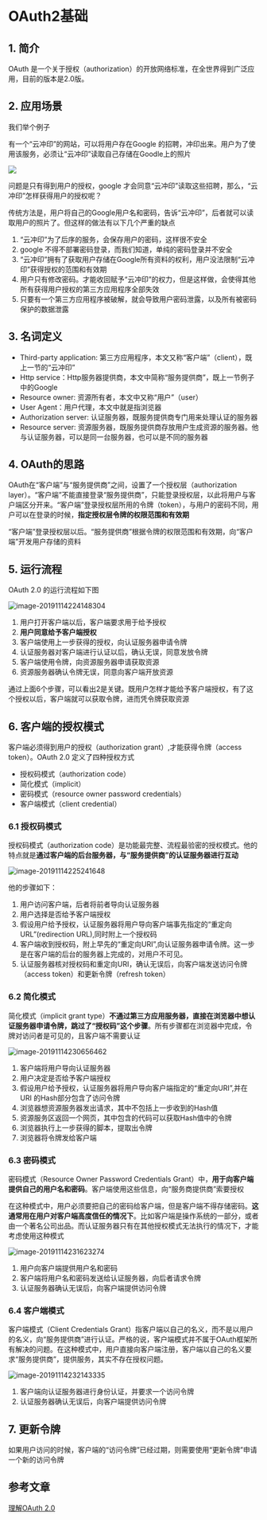 # OAuth2基础

## 1. 简介

OAuth 是一个关于授权（authorization）的开放网络标准，在全世界得到广泛应用，目前的版本是2.0版。

## 2. 应用场景

我们举个例子

有一个“云冲印”的网站，可以将用户存在Google 的招聘，冲印出来。用户为了使用该服务，必须让“云冲印”读取自己存储在Goodle上的照片



![](https://gitee.com/zszdevelop/blogimage/raw/master/img/image-20191114222612910.png)

问题是只有得到用户的授权，google 才会同意“云冲印”读取这些招聘，那么，“云冲印”怎样获得用户的授权呢？

传统方法是，用户将自己的Google用户名和密码，告诉“云冲印”，后者就可以读取用户的照片了。但这样的做法有以下几个严重的缺点

1. “云冲印”为了后序的服务，会保存用户的密码，这样很不安全
2. google 不得不部署密码登录，而我们知道，单纯的密码登录并不安全
3. “云冲印”拥有了获取用户存储在Google所有资料的权利，用户没法限制“云冲印”获得授权的范围和有效期
4. 用户只有修改密码。才能收回赋予“云冲印”的权力，但是这样做，会使得其他所有获得用户授权的第三方应用程序全部失效
5. 只要有一个第三方应用程序被破解，就会导致用户密码泄露，以及所有被密码保护的数据泄露

## 3. 名词定义

- Third-party application: 第三方应用程序，本文又称“客户端”（client），既上一节的“云冲印”
- Http service：Http服务器提供商，本文中简称“服务提供商”，既上一节例子中的Google
- Resource owner: 资源所有者，本文中又称“用户”（user）
- User Agent：用户代理，本文中就是指浏览器
- Authorization server: 认证服务器，既服务提供商专门用来处理认证的服务器
- Resource server: 资源服务器，既服务提供商存放用户生成资源的服务器。他与认证服务器，可以是同一台服务器，也可以是不同的服务器

## 4. OAuth的思路

OAuth在“客户端”与“服务提供商”之间，设置了一个授权层（authorization layer）。“客户端”不能直接登录“服务提供商”，只能登录授权层，以此将用户与客户端区分开来。“客户端”登录授权层所用的令牌（token），与用户的密码不同，用户可以在登录的时候，**指定授权层令牌的权限范围和有效期**

“客户端”登录授权层以后。“服务提供商”根据令牌的权限范围和有效期，向“客户端”开发用户存储的资料

## 5. 运行流程

OAuth 2.0 的运行流程如下图

![image-20191114224148304](https://gitee.com/zszdevelop/blogimage/raw/master/img/image-20191114224148304.png)

1. 用户打开客户端以后，客户端要求用于给予授权
2. **用户同意给予客户端授权**
3. 客户端使用上一步获得的授权，向认证服务器申请令牌
4. 认证服务器对客户端进行认证以后，确认无误，同意发放令牌
5. 客户端使用令牌，向资源服务器申请获取资源
6. 资源服务器确认令牌无误，同意向客户端开放资源

通过上面6个步骤，可以看出2是关键。既用户怎样才能给予客户端授权，有了这个授权以后，客户端就可以获取令牌，进而凭令牌获取资源

## 6. 客户端的授权模式

客户端必须得到用户的授权（authorization grant）,才能获得令牌（access token）。OAuth 2.0 定义了四种授权方式

- 授权码模式（authorization code）
- 简化模式（implicit）
- 密码模式（resource owner password credentials）
- 客户端模式（client credential）

### 6.1 授权码模式

授权码模式（authorization code）是功能最完整、流程最验密的授权模式。他的特点就是**通过客户端的后台服务器，与“服务提供商”的认证服务器进行互动**

![image-20191114225241648](https://gitee.com/zszdevelop/blogimage/raw/master/img/image-20191114225241648.png)

他的步骤如下：

1. 用户访问客户端，后者将前者导向认证服务器
2. 用户选择是否给予客户端授权
3. 假设用户给予授权，认证服务器将用户导向客户端事先指定的“重定向URL”(redirection URL),同时附上一个授权码
4. 客户端收到授权码，附上早先的“重定向URI”,向认证服务器申请令牌。这一步是在客户端的后台的服务器上完成的，对用户不可见。
5. 认证服务器核对授权码和重定向URI，确认无误后，向客户端发送访问令牌（access token）和更新令牌（refresh token）

### 6.2 简化模式

简化模式（implicit grant type）**不通过第三方应用服务器，直接在浏览器中想认证服务器申请令牌，跳过了“授权码”这个步骤**。所有步骤都在浏览器中完成，令牌对访问者是可见的，且客户端不需要认证

![image-20191114230656462](https://gitee.com/zszdevelop/blogimage/raw/master/img/image-20191114230656462.png)

1. 客户端将用户导向认证服务器
2. 用户决定是否给予客户端授权
3. 假设用户给予授权，认证服务器将用户导向客户端指定的“重定向URI”,并在URI 的Hash部分包含了访问令牌
4. 浏览器想资源服务器发出请求，其中不包括上一步收到的Hash值
5. 资源服务区返回一个网页，其中包含的代码可以获取Hash值中的令牌
6. 浏览器执行上一步获得的脚本，提取出令牌
7. 浏览器将令牌发给客户端

### 6.3 密码模式

密码模式（Resource Owner Password Credentials Grant）中，**用于向客户端提供自己的用户名和密码**。客户端使用这些信息，向“服务商提供商”索要授权

在这种模式中，用户必须要把自己的密码给客户端，但是客户端不得存储密码。**这通常用在用户对客户端高度信任的情况下**。比如客户端是操作系统的一部分，或者由一个著名公司出品。而认证服务器只有在其他授权模式无法执行的情况下，才能考虑使用这种模式

![image-20191114231623274](https://gitee.com/zszdevelop/blogimage/raw/master/img/image-20191114231623274.png)

1. 用户向客户端提供用户名和密码
2. 客户端将用户名和密码发送给认证服务器，向后者请求令牌
3. 认证服务器确认无误后，向客户端提供访问令牌

### 6.4 客户端模式

客户端模式（Client Credentials Grant）指客户端以自己的名义，而不是以用户的名义，向“服务提供商”进行认证。严格的说，客户端模式并不属于OAuth框架所有解决的问题。在这种模式中，用户直接向客户端注册，客户端以自己的名义要求“服务提供商”，提供服务，其实不存在授权问题。

![image-20191114232143335](https://gitee.com/zszdevelop/blogimage/raw/master/img/image-20191114232143335.png)

1. 客户端向认证服务器进行身份认证，并要求一个访问令牌
2. 认证服务器确认无误后，向客户端提供访问令牌

## 7. 更新令牌

如果用户访问的时候，客户端的“访问令牌”已经过期，则需要使用“更新令牌”申请一个新的访问令牌



## 参考文章

[理解OAuth 2.0](https://www.ruanyifeng.com/blog/2014/05/oauth_2_0.html)